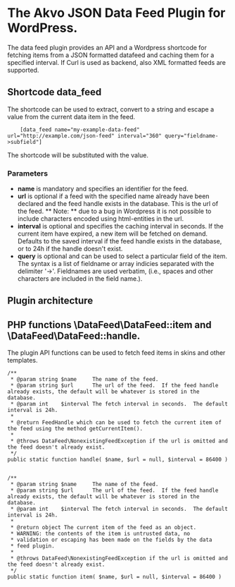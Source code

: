 The Akvo JSON Data Feed Plugin for WordPress.
=============================================

The data feed plugin provides an API and a Wordpress shortcode for
fetching items from a JSON formatted datafeed and caching them for a
specified interval.  If Curl is used as backend, also XML formatted
feeds are supported.


Shortcode data_feed
-------------------

The shortcode can be used to extract, convert to a string and escape a value from the current data item in the feed.

        [data_feed name="my-example-data-feed" url="http://example.com/json-feed" interval="360" query="fieldname->subfield"]

The shortcode will be substituted with the value.

### Parameters

* **name** is mandatory and specifies an identifier for the feed.
* **url** is optional if a feed with the specified name already have been declared and the feed handle exists in the database.  This is the url of the feed.  ** Note: **  due to a bug in Wordpress it is not possible to include characters encoded using html-entities in the url.
* **interval** is optional and specifies the caching interval in seconds.  If the current item have expired, a new item will be fetched on demand.  Defaults to the saved interval if the feed handle exists in the database, or to 24h if the handle doesn't exist.
* **query** is optional and can be used to select a particular field of the item.  The syntax is a list of fieldname or array indicies separated with the delimiter '->'.  Fieldnames are used verbatim, (i.e., spaces and other characters are included in the field name.).

Plugin architecture
-------------------




PHP functions \DataFeed\DataFeed::item and \DataFeed\DataFeed::handle.
---------------------------------------------------------------------

The plugin API functions can be used to fetch feed items in skins and other templates.

	/**
	 * @param string $name     The name of the feed.
	 * @param string $url      The url of the feed.  If the feed handle already exists, the default will be whatever is stored in the database.
	 * @param int    $interval The fetch interval in seconds.  The default interval is 24h.
	 *
	 * @return FeedHandle which can be used to fetch the current item of the feed using the method getCurrentItem().
	 *
	 * @throws DataFeed\NonexistingFeedException if the url is omitted and the feed doesn't already exist.
	 */
	public static function handle( $name, $url = null, $interval = 86400 )


	/**
	 * @param string $name     The name of the feed.
	 * @param string $url      The url of the feed.  If the feed handle already exists, the default will be whatever is stored in the database.
	 * @param int    $interval The fetch interval in seconds.  The default interval is 24h.
	 *
	 * @return object The current item of the feed as an object.
	 * WARNING: the contents of the item is untrusted data, no
	 * validation or escaping has been made on the fields by the data
	 * feed plugin.
	 *
	 * @throws DataFeed\NonexistingFeedException if the url is omitted and the feed doesn't already exist.
	 */
	public static function item( $name, $url = null, $interval = 86400 )

